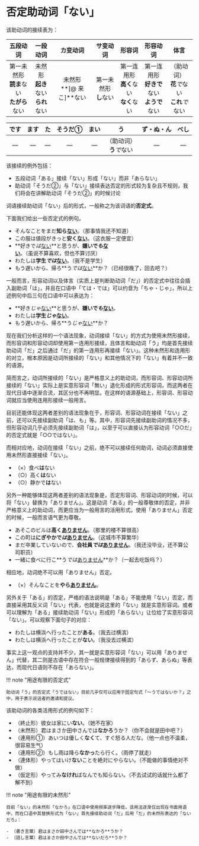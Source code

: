 # 否定助动词「ない」

该助动词的接续表为：

| 五段动词 | 一段动词 | カ变动词 | サ变动词 | 形容词 | 形容动词 | 体言 |
| :-: | :-: | :-: | :-: | :-: | :-: | :-: |
| 第一未然形 <br /> **読ま**ない <br /> **たがら**ない | 未然形 <br /> **起き**ない <br /> **られ**ない | 未然形 <br /> **[@ 来 こ]**ない | 第一未然形 <br /> **し**ない | 第一连用形 <br /> **高く**ない <br /> **なく**ない | 第一连用形 <br /> **好きで**ない <br /> **ようで**ない | （助动词） <br /> **花***で*ない <br /> **これ***で*ない |

| です | ます | た | そうだ① | まい | う | ず・ぬ・ん | べし |
| :-: | :-: | :-: | :-: | :-: | :-: | :-: | :-: |
| ― | ― | ― | ― | ― | （助动词） <br /> **う***で*ない | ― | ― |

该接续的例外包括：

- 五段动词「ある」接续「ない」形成「ない」而非「あらない」
- 助动词「そうだ②」与「ない」接续表达否定的形式较为复杂且不规则，我们将会在讲解助动词「そうだ②」的时候讨论

词语接续助动词「ない」后的形式，一般称之为该词语的**否定式**。

下面我们给出一些否定式的例句。

- そんなことをまだ**知ら<u>ない</u>**。（那事情我还不知道）
- この服は値段がきっと**安く<u>ない</u>**。（这衣服一定便宜）
- **好きで*は*<u>ない</u>**と思うが、**嫌いで*も*<u>ない</u>**。（虽说不算喜欢，但也不算讨厌）
- わたしは**学生*では*<u>ない</u>**。（我不是学生）
- もう遅いから、帰ろ**う*では*<u>ない</u>**か？（已经很晚了，回去吧？）

一般而言，形容动词以及体言（实质上是判断助动词「だ」）的否定式中往往会插入副助词「は」，并且在口语中「ては・では」可以约音为「ちゃ・じゃ」，所以上述例句中后三句在口语中可以表达为：

- **好き*じゃ*<u>ない</u>**と思うが、**嫌いで*も*<u>ない</u>**。
- わたしは**学生*じゃ*<u>ない</u>**。
- もう遅いから、帰ろ**う*じゃ*<u>ない</u>**か？

现在我们分析这样的一个语法现象，动词接续「ない」的方式为使用未然形接续，而形容词和形容动词却使用第一连用形接续，且体言和助动词「う」均是首先接续助动词「だ」之后通过「だ」的第一连用形再接续「ない」。这种未然形和连用形的对立，根本原因是动词所接续的「ない」和其他情况下的「ない」有着并不一致的语源。

简而言之，动词所接续的「ない」是严格意义上的助动词，而形容词、形容动词所接续的「ない」实际上是实意形容词「無い」退化形成的形式形容词，而这两者在现代日语中逐渐合流，其区分也不再明显。在这样的语源基础上，形容词、形容动词就应当使用连用形接续一般用言。

目前还能体现这两者差别的语法现象在于，形容词、形容动词在接续「ない」之前，还可以先接续副助词「は、も」等。其中，形容词先接续副助词的情况不多，但形容动词几乎必须先接续副助词「は」，以至于可以直接认为形容动词「○○だ」的否定式就是「○○ではない」。

而相对应地，动词在接续「ない」之前，绝不可以接续任何助词，动词必须直接使用未然形直接接续「ない」。

- （×）食べ**は**ない
- （○）高く**は**ない
- （○）静かで**は**ない

另外一种能够体现这两者差别的语法现象是，否定形容词、形容动词的时候，可以将「ない」替换为「ありません」。这是动词「ある」的一般尊敬体的否定，并非严格意义上的助动词，而更应当为一般用言的活用形式。使用「ありません」否定的时候，一般而言语气更为尊敬。

- あそこのビルは**高く<u>ありません</u>**。（那里的楼不算很高）
- この町は**にぎやかで*は*<u>ありません</u>**。（这城市不算繁华）
- まだ卒業していないので、**会社員*では*<u>ありません</u>**。（我还没毕业，还不算公司职员）
- 一緒に食べに行こ**う*では*<u>ありません</u>**か？（一起去吃饭吗？）

相应地，动词绝不可以用「ありません」否定。

- （×）そんなことを**やら<u>ありません</u>**。

另外关于「ある」的否定，严格的语法说明是「ある」不能使用「ない」否定，而直接采用其反义词「ない」代表，也就是说这里的「ない」就是实意形容词。或者可以理解为「ある」接续助动词「ない」形成的「あらない」让位给了实意形容词「ない」。可以观察下面句子的对应：

- わたしは横浜へ行ったことが**ある**。（我去过横滨）
- わたしは横浜へ行ったことが**ない**。（我没去过横滨）

事实上这一观点的支持并不少，其一就是实意形容词「ない」可以用「ありません」代替，其二则是古语中存在符合一般规律接续得到的「あらず、あらぬ」等表达，而现代日语则不存在「あらない」。

!!! note "用途有限的否定式"

    助动词「う」的否定式「うではない」目前几乎仅可以应用于固定句式「～うではないか？」之中，用于表示说话者的邀请和提议。

该助动词的各类活用形式的例句如下：

- （終止形）彼女は家にい**ない**。（她不在家）
- （未然形）君はまさか田中さんでは**なかろ**うか？（你不会就是田中吧？）
- （連用形①）あいつは優しく**なく**て、すぐ怒る人だな。（他一点也不温柔，很容易生气）
- （連用形②）もし雨は降ら**なかっ**たら行く。（雨停了就走）
- （連体形）やってはいけ**ない**ことを絶対にやらない。（不能做的事情绝对不做）
- （仮定形）やってみ**なけれ**ばなんでも知らない。（不去试试的话就什么都了解不到）

!!! note "用途有限的未然形"

    目前「ない」的未然形「なかろ」在口语中使用频率逐步降低，该用法逐渐仅出现在书面用语中，而在口语中其替换形式为「ない」首先接续助动词「だ」后用「だ」的未然形表达的「ないだろ」：

    - （書き言葉）君はまさか田中さんでは**なかろ**うか？
    - （話し言葉）君はまさか田中さんでは**ないだろ**うか？